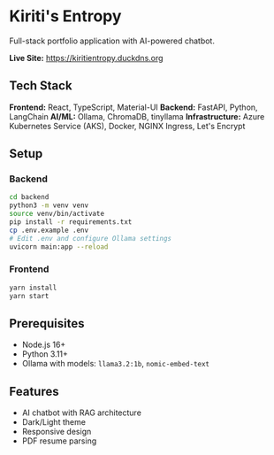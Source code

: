 # Kiriti's Entropy

Full-stack portfolio application with AI-powered chatbot.

**Live Site:** https://kiritientropy.duckdns.org

## Tech Stack

**Frontend:** React, TypeScript, Material-UI
**Backend:** FastAPI, Python, LangChain
**AI/ML:** Ollama, ChromaDB, tinyllama
**Infrastructure:** Azure Kubernetes Service (AKS), Docker, NGINX Ingress, Let's Encrypt

## Setup

### Backend
```bash
cd backend
python3 -m venv venv
source venv/bin/activate
pip install -r requirements.txt
cp .env.example .env
# Edit .env and configure Ollama settings
uvicorn main:app --reload
```

### Frontend
```bash
yarn install
yarn start
```

## Prerequisites

- Node.js 16+
- Python 3.11+
- Ollama with models: `llama3.2:1b`, `nomic-embed-text`

## Features

- AI chatbot with RAG architecture
- Dark/Light theme
- Responsive design
- PDF resume parsing
